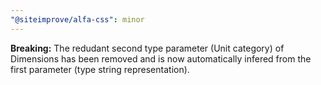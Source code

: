 ```yaml
---
"@siteimprove/alfa-css": minor
---
```


**Breaking:** The redudant second type parameter (Unit category) of Dimensions has been removed and is now automatically infered from the first parameter (type string representation).

